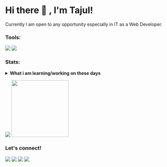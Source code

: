 # Hi there 👋 , I'm Tajul!
Currently I am open to any opportunity especially in IT as a Web Developer. 

### Tools:
<p>
    <img src="https://img.shields.io/badge/Text%20Editor-Visual%20Studio%20Code-blue?&logo=visual%20studio%20code&logoColor=blue" />
    <img src="https://gpvc.arturio.dev/arifintajul4" />
</p>

### Stats:
<details>
 <summary><strong>What i am learning/working on these days</strong></summary>
    - 🔭 I’m currently working in <a href="http://enablr.id" target="_blank">enablr.id</a> as Front End Engginer</br>
    - 🌱 I’m currently learning Flutter</br>
    - 💬 Ask me about anything.</br>
    - 📫 How to reach me: <a href="mailto:arifintajul4@gmail.com">Email me!</a>  </br>
</details>
<p>
    <img src="https://github-readme-stats.vercel.app/api?username=arifintajul4&hide=contribs,prs&show_icons=true&hide_border=true&title_color=000" />
    <img src="https://github-readme-stats.vercel.app/api/top-langs/?username=arifintajul4&layout=compact" height=180 />
</p>

### Let's connect!
<p>
    <a href="https://tajul.my.id" target="_blank"><img src="https://img.shields.io/badge/Website-https://tajoel.my.id-green?" /></a>
    <a href="https://www.linkedin.com/in/arifintajul4" target="_blank"><img src="https://img.shields.io/badge/Tajul_Arifin_S-30302f?style=flat&logo=linkedin" /></a>
    <a href="https://https://twitter.com/yaelahjul4" target="_blank"><img src="https://img.shields.io/badge/@yaelahjul4-30302f?style=flat&logo=twitter" /></a>
    <a href="https://www.instagram.com/tajul_arifins" target="_blank"><img src="https://img.shields.io/badge/@tajul__arifins-30302f?style=flat&logo=instagram" /></a>
</p>
